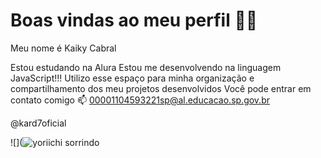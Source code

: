 # Boas vindas ao meu perfil 💙💙
Meu nome é Kaiky Cabral

Estou estudando na Alura
Estou me desenvolvendo na linguagem JavaScript!!!
Utilizo esse espaço para minha organização e compartilhamento dos meu projetos desenvolvidos
Você pode entrar em contato comigo 📫
00001104593221sp@al.educacao.sp.gov.br

@kard7oficial

![](![yoriichi sorrindo](https://github.com/user-attachments/assets/455052f7-f103-42e5-9093-a6b27916f7d1)
